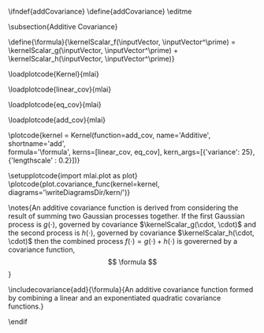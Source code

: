 \ifndef{addCovariance}
\define{addCovariance}
\editme

\subsection{Additive Covariance}

\define{\formula}{\kernelScalar_f(\inputVector, \inputVector^\prime) = \kernelScalar_g(\inputVector, \inputVector^\prime) + \kernelScalar_h(\inputVector, \inputVector^\prime)}

\loadplotcode{Kernel}{mlai}

\loadplotcode{linear_cov}{mlai}

\loadplotcode{eq_cov}{mlai}

\loadplotcode{add_cov}{mlai}

\plotcode{kernel = Kernel(function=add_cov,
                     name='Additive',
                     shortname='add',                     
                     formula='\formula', 
                     kerns=[linear_cov, eq_cov], 
                     kern_args=[{'variance': 25}, {'lengthscale' : 0.2}])}

\setupplotcode{import mlai.plot as plot}
\plotcode{plot.covariance_func(kernel=kernel, diagrams='\writeDiagramsDir/kern/')}

\notes{An additive covariance function is derived from considering the result of summing two Gaussian processes together. If the first Gaussian process is $g(\cdot)$, governed by covariance $\kernelScalar_g(\cdot, \cdot)$ and the second process is $h(\cdot)$, governed by covariance $\kernelScalar_h(\cdot, \cdot)$ then the combined process $f(\cdot) = g(\cdot) + h(\cdot)$ is govererned by a covariance function,
$$
\formula
$$
}

\includecovariance{add}{\formula}{An additive covariance function formed by combining a linear and an exponentiated quadratic covariance functions.}

\endif
